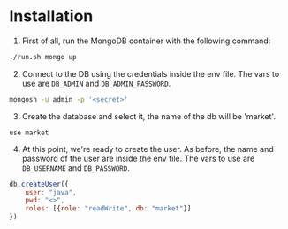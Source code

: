 
# Installation

1. First of all, run the MongoDB container with the following command:

```bash
./run.sh mongo up
```

2. Connect to the DB using the credentials inside the env file.
The vars to use are `DB_ADMIN` and `DB_ADMIN_PASSWORD`.

```bash
mongosh -u admin -p '<secret>'
```

3. Create the database and select it, the name of the db will be 'market'.

```mongosh
use market
```

4. At this point, we're ready to create the user.
As before, the name and password of the user are inside the env file.
The vars to use are `DB_USERNAME` and `DB_PASSWORD`.

```js
db.createUser({
    user: "java",
    pwd: "<>",
    roles: [{role: "readWrite", db: "market"}]
})
```

